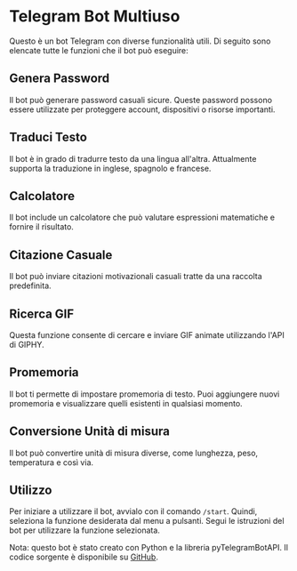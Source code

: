 <h1>Telegram Bot Multiuso</h1>

<p>Questo è un bot Telegram con diverse funzionalità utili. Di seguito sono elencate tutte le funzioni che il bot può eseguire:</p>

<h2>Genera Password</h2>
<p>Il bot può generare password casuali sicure. Queste password possono essere utilizzate per proteggere account, dispositivi o risorse importanti.</p>

<h2>Traduci Testo</h2>
<p>Il bot è in grado di tradurre testo da una lingua all'altra. Attualmente supporta la traduzione in inglese, spagnolo e francese.</p>

<h2>Calcolatore</h2>
<p>Il bot include un calcolatore che può valutare espressioni matematiche e fornire il risultato.</p>

<h2>Citazione Casuale</h2>
<p>Il bot può inviare citazioni motivazionali casuali tratte da una raccolta predefinita.</p>

<h2>Ricerca GIF</h2>
<p>Questa funzione consente di cercare e inviare GIF animate utilizzando l'API di GIPHY.</p>

<h2>Promemoria</h2>
<p>Il bot ti permette di impostare promemoria di testo. Puoi aggiungere nuovi promemoria e visualizzare quelli esistenti in qualsiasi momento.</p>

<h2>Conversione Unità di misura</h2>
<p>Il bot può convertire unità di misura diverse, come lunghezza, peso, temperatura e così via.</p>

<h2>Utilizzo</h2>
<p>Per iniziare a utilizzare il bot, avvialo con il comando <code>/start</code>. Quindi, seleziona la funzione desiderata dal menu a pulsanti. Segui le istruzioni del bot per utilizzare la funzione selezionata.</p>

<p>Nota: questo bot è stato creato con Python e la libreria pyTelegramBotAPI. Il codice sorgente è disponibile su <a href="https://github.com/tuoUsername/tuoRepository">GitHub</a>.</p>
